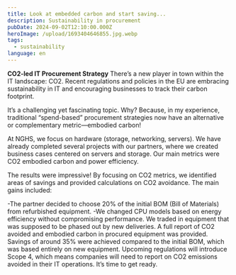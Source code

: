 ```yaml
---
title: Look at embedded carbon and start saving...
description: Sustainability in procurement
pubDate: 2024-09-02T12:10:00.000Z
heroImage: /upload/1693404646855.jpg.webp
tags:
  - sustainability
language: en
---
```

**CO2-led IT Procurement Strategy**
There’s a new player in town within the IT landscape: CO2. Recent regulations and policies in the EU are embracing sustainability in IT and encouraging businesses to track their carbon footprint.

It’s a challenging yet fascinating topic. Why? Because, in my experience, traditional “spend-based” procurement strategies now have an alternative or complementary metric—embodied carbon!

At NGHS, we focus on hardware (storage, networking, servers). We have already completed several projects with our partners, where we created business cases centered on servers and storage. Our main metrics were CO2 embodied carbon and power efficiency.

The results were impressive! By focusing on CO2 metrics, we identified areas of savings and provided calculations on CO2 avoidance. The main gains included:

\-The partner decided to choose 20% of the initial BOM (Bill of Materials) from refurbished equipment.
-We changed CPU models based on energy efficiency without compromising performance.
We traded in equipment that was supposed to be phased out by new deliveries.
A full report of CO2 avoided and embodied carbon in procured equipment was provided.
Savings of around 35% were achieved compared to the initial BOM, which was based entirely on new equipment.
Upcoming regulations will introduce Scope 4, which means companies will need to report on CO2 emissions avoided in their IT operations. It’s time to get ready.
